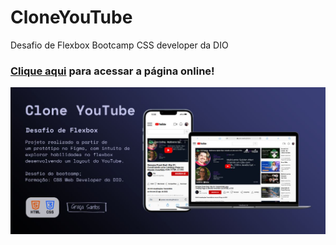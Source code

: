 # CloneYouTube
Desafio de Flexbox Bootcamp CSS developer da DIO

### [Clique aqui](https://graca-oaweb.github.io/CloneYouTube/) para acessar a página online!

![image](preview.jpg)

